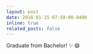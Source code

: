 ```yaml
---
layout: post
date: 2016-01-15 07:59:00-0400
inline: true
related_posts: false
---
```


Graduate from Bachelor! :sparkles: :smile:
